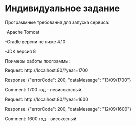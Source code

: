 <h1>Индивидуальное задание</h1>

Программные требования для запуска сервиса:
<p>-Apache Tomcat</p>
<p>-Gradle версии не ниже 4.10</p>
<p>-JDK версия 8</p>

Примеры работы программы:


<p>Request: http://localhost:80/?year=1700</p>
<p>Response: {"errorCode": 200, "dataMessage": "13/09/1700"}</p>
<p>Comment: 1700 год - невисокосный.</p>

<p>Request: http://localhost:80/?year=1600</p>
<p>Response: {"errorCode": 200, "dataMessage": "12/09/1600"}</p>
<p>Comment: 1600 год - високосный.</p>
